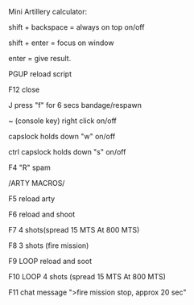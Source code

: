 Mini Artillery calculator: 

shift + backspace = always on top on/off

shift + enter = focus on window

enter = give result.
 
PGUP  reload script

F12 close

J press "f" for 6 secs bandage/respawn

~ (console key) right click on/off

capslock holds down "w" on/off

ctrl capslock holds down "s" on/off

F4 "R" spam

/ARTY MACROS/

F5 reload arty

F6  reload and shoot

F7 4 shots(spread 15 MTS At 800 MTS)

F8 3 shots (fire mission)

F9 LOOP reload and soot

F10 LOOP 4 shots (spread 15 MTS At 800 MTS)

F11 chat message ">fire mission stop, approx 20 sec"
